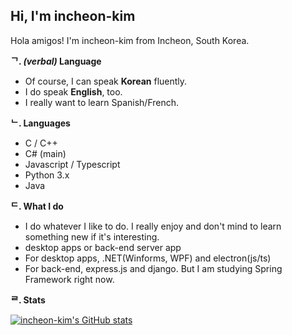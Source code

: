 ## Hi, I'm incheon-kim

Hola amigos! I'm incheon-kim from Incheon, South Korea.

**ᄀ.  *(verbal)* Language**
- Of course, I can speak **Korean** fluently.
- I do speak **English**, too.
- I really want to learn Spanish/French. 

**ᄂ. Languages**
- C / C++
- C# (main)
- Javascript / Typescript
- Python 3.x
- Java

**ᄃ. What I do**
- I do whatever I like to do. I really enjoy and don't mind to learn something new if it's interesting.
- desktop apps or back-end server app
- For desktop apps, .NET(Winforms, WPF) and electron(js/ts)
- For back-end, express.js and django. But I am studying Spring Framework right now.

**ᄅ. Stats**
<!-- stat cards -->
[![incheon-kim's GitHub stats](https://github-readme-stats.vercel.app/api?username=incheon-kim)](https://github.com/anuraghazra/github-readme-stats)
